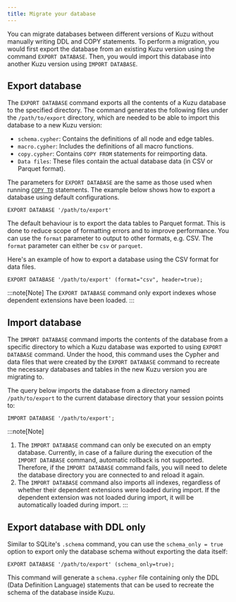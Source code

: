 ```yaml
---
title: Migrate your database
---
```


You can migrate databases between different versions of Kuzu without manually writing DDL and COPY statements.
To perform a migration, you would first export the database from an existing Kuzu version using the command `EXPORT DATABASE`.
Then, you would import this database into another Kuzu version using `IMPORT DATABASE`.

## Export database

The `EXPORT DATABASE` command exports all the contents of a Kuzu database to the specified directory.
The command generates the following files under the `/path/to/export` directory, which
are needed to be able to import this database to a new Kuzu version:  
- `schema.cypher`: Contains the definitions of all node and edge tables.
- `macro.cypher`: Includes the definitions of all macro functions.
- `copy.cypher`: Contains `COPY FROM` statements for reimporting data.
- `Data files`: These files contain the actual database data (in CSV or Parquet format).

The parameters for `EXPORT DATABASE` are the same as those used
when running [`COPY TO`](https://docs.kuzudb.com/export/) statements. The example below shows how to export a database using default configurations.
```cypher
EXPORT DATABASE '/path/to/export'
```
The default behaviour is to export the data tables to Parquet format. This is done to reduce scope of formatting errors and to improve performance. You can use the `format` parameter to output to other formats, e.g. CSV.
The `format` parameter can either be `csv` or `parquet`.

Here's an example of how to export a database
using the CSV format for data files.

```cypher
EXPORT DATABASE '/path/to/export' (format="csv", header=true);
```

:::note[Note]
The `EXPORT DATABASE` command only export indexes whose dependent extensions have been loaded.
:::

## Import database

The `IMPORT DATABASE` command imports the contents of the database from a specific directory to which
a Kuzu database was exported to using `EXPORT DATABASE` command. Under the hood, this command uses the
Cypher and data files that were created by the `EXPORT DATABASE` command to recreate the necessary databases
and tables in the new Kuzu version you are migrating to.

The query below imports the database from a directory named `/path/to/export` to
the current database directory that your session points to:
```cypher
IMPORT DATABASE '/path/to/export';
```

:::note[Note]
1. The `IMPORT DATABASE` command can only be executed on an empty database.
Currently, in case of a failure during the execution of the `IMPORT DATABASE` command,
automatic rollback is not supported. Therefore, if the `IMPORT DATABASE` command fails, you will need to delete the 
database directory you are connected to and reload it again.
2. The `IMPORT DATABASE` command also imports all indexes, regardless of whether their dependent extensions were loaded during import. If the dependent extension was not loaded during import, it will be automatically loaded during import.
:::

## Export database with DDL only
Similar to SQLite's `.schema` command, you can use the `schema_only = true` option to export only the database schema without exporting the data itself:

```cypher
EXPORT DATABASE '/path/to/export' (schema_only=true);
```
This command will generate a `schema.cypher` file containing only the DDL (Data Definition Language) statements that can be used to recreate the schema of the database inside Kuzu.
